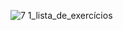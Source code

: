 ![7 1_lista_de_exercícios](https://github.com/DayanFA/Sistemas-de-Informacao-UFAC/assets/123272343/489a2107-2967-4c89-9826-6e8f8c6e26d3)
